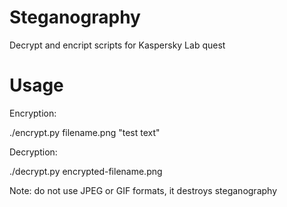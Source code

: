# Steganography
Decrypt and encript scripts for Kaspersky Lab quest

# Usage
Encryption:

./encrypt.py filename.png "test text"

Decryption:

./decrypt.py encrypted-filename.png


Note: do not use JPEG or GIF formats, it destroys steganography
